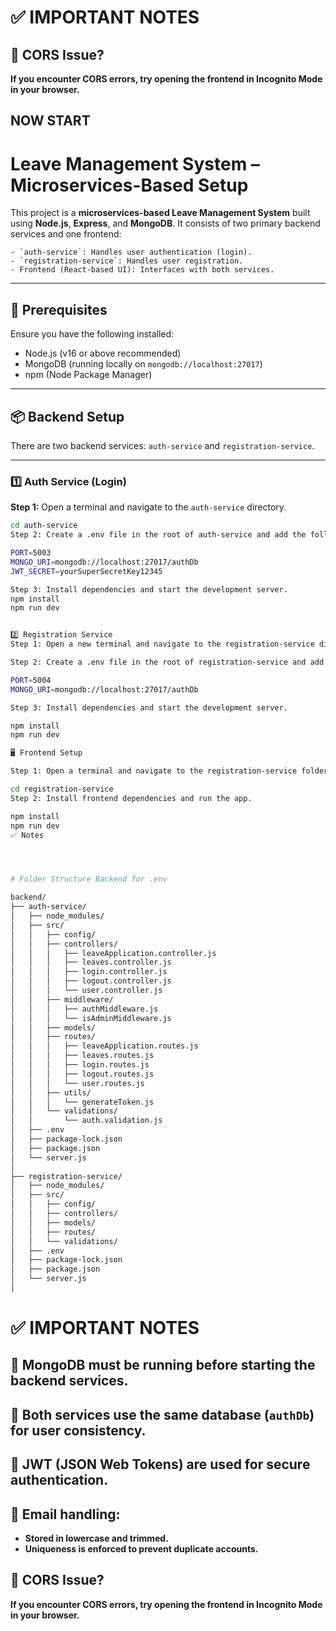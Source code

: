 # ✅ **IMPORTANT NOTES**
## 🔹 **CORS Issue?**
**If you encounter CORS errors, try opening the frontend in Incognito Mode in your browser.**

## NOW START 


# Leave Management System – Microservices-Based Setup

This project is a **microservices-based Leave Management System** built using **Node.js**, **Express**, and **MongoDB**. It consists of two primary backend services and one frontend:
```
- `auth-service`: Handles user authentication (login).
- `registration-service`: Handles user registration.
- Frontend (React-based UI): Interfaces with both services.
```
---

## 🔧 Prerequisites

Ensure you have the following installed:

- Node.js (v16 or above recommended)
- MongoDB (running locally on `mongodb://localhost:27017`)
- npm (Node Package Manager)

---

## 📦 Backend Setup

There are two backend services: `auth-service` and `registration-service`.

---

### 1️⃣ Auth Service (Login)

**Step 1:** Open a terminal and navigate to the `auth-service` directory.

```bash
cd auth-service
Step 2: Create a .env file in the root of auth-service and add the following:

PORT=5003
MONGO_URI=mongodb://localhost:27017/authDb
JWT_SECRET=yourSuperSecretKey12345

Step 3: Install dependencies and start the development server.
npm install
npm run dev


2️⃣ Registration Service
Step 1: Open a new terminal and navigate to the registration-service directory.  or just open registration-service in terminal .

Step 2: Create a .env file in the root of registration-service and add the following:

PORT=5004
MONGO_URI=mongodb://localhost:27017/authDb

Step 3: Install dependencies and start the development server.

npm install
npm run dev

🖥️ Frontend Setup

Step 1: Open a terminal and navigate to the registration-service folder (React frontend resides here).

cd registration-service
Step 2: Install frontend dependencies and run the app.

npm install
npm run dev
✅ Notes




# Folder Structure Backend for .env 

backend/
├── auth-service/
│   ├── node_modules/
│   ├── src/
│   │   ├── config/
│   │   ├── controllers/
│   │   │   ├── leaveApplication.controller.js
│   │   │   ├── leaves.controller.js
│   │   │   ├── login.controller.js
│   │   │   ├── logout.controller.js
│   │   │   └── user.controller.js
│   │   ├── middleware/
│   │   │   ├── authMiddleware.js
│   │   │   └── isAdminMiddleware.js
│   │   ├── models/
│   │   ├── routes/
│   │   │   ├── leaveApplication.routes.js
│   │   │   ├── leaves.routes.js
│   │   │   ├── login.routes.js
│   │   │   ├── logout.routes.js
│   │   │   └── user.routes.js
│   │   ├── utils/
│   │   │   └── generateToken.js
│   │   └── validations/
│   │       └── auth.validation.js
│   ├── .env
│   ├── package-lock.json
│   ├── package.json
│   └── server.js
│
├── registration-service/
│   ├── node_modules/
│   ├── src/
│   │   ├── config/
│   │   ├── controllers/
│   │   ├── models/
│   │   ├── routes/
│   │   └── validations/
│   ├── .env
│   ├── package-lock.json
│   ├── package.json
│   └── server.js
│

```
# ✅ **IMPORTANT NOTES**

## 🔹 **MongoDB must be running before starting the backend services.**

## 🔹 **Both services use the same database (`authDb`) for user consistency.**

## 🔹 **JWT (JSON Web Tokens) are used for secure authentication.**

## 🔹 **Email handling:**
- **Stored in lowercase and trimmed.**
- **Uniqueness is enforced to prevent duplicate accounts.**

## 🔹 **CORS Issue?**
**If you encounter CORS errors, try opening the frontend in Incognito Mode in your browser.**
